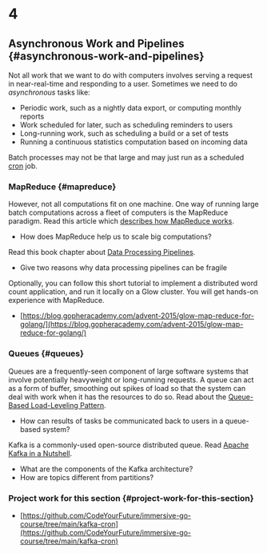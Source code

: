 <!--forhugo
+++
title="4. Asynchronous Work and Pipelines"
+++
forhugo-->

# 4

## Asynchronous Work and Pipelines {#asynchronous-work-and-pipelines}

Not all work that we want to do with computers involves serving a request in near-real-time and responding to a user. Sometimes we need to do _asynchronous_ tasks like:

- Periodic work, such as a nightly data export, or computing monthly reports
- Work scheduled for later, such as scheduling reminders to users
- Long-running work, such as scheduling a build or a set of tests
- Running a continuous statistics computation based on incoming data

Batch processes may not be that large and may just run as a scheduled [cron](https://en.wikipedia.org/wiki/Cron) job.

### MapReduce {#mapreduce}

However, not all computations fit on one machine. One way of running large batch computations across a fleet of computers is the MapReduce paradigm. Read this article which [describes how MapReduce works](https://medium.com/edureka/mapreduce-tutorial-3d9535ddbe7c).

- How does MapReduce help us to scale big computations?

Read this book chapter about [Data Processing Pipelines](https://sre.google/sre-book/data-processing-pipelines/).

- Give two reasons why data processing pipelines can be fragile

Optionally, you can follow this short tutorial to implement a distributed word count application, and run it locally on a Glow cluster. You will get hands-on experience with MapReduce.

- [https://blog.gopheracademy.com/advent-2015/glow-map-reduce-for-golang/](https://blog.gopheracademy.com/advent-2015/glow-map-reduce-for-golang/)

### Queues {#queues}

Queues are a frequently-seen component of large software systems that involve potentially heavyweight or long-running requests. A queue can act as a form of buffer, smoothing out spikes of load so that the system can deal with work when it has the resources to do so. Read about the [Queue-Based Load-Leveling Pattern](https://learn.microsoft.com/en-us/azure/architecture/patterns/queue-based-load-leveling).

- How can results of tasks be communicated back to users in a queue-based system?

Kafka is a commonly-used open-source distributed queue. Read [Apache Kafka in a Nutshell](https://medium.com/swlh/apache-kafka-in-a-nutshell-5782b01d9ffb).

- What are the components of the Kafka architecture?
- How are topics different from partitions?

### Project work for this section {#project-work-for-this-section}

- [https://github.com/CodeYourFuture/immersive-go-course/tree/main/kafka-cron](https://github.com/CodeYourFuture/immersive-go-course/tree/main/kafka-cron)
